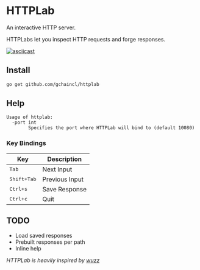 # HTTPLab
An interactive HTTP server.

HTTPLabs let you inspect HTTP requests and forge responses.

[![asciicast](https://asciinema.org/a/c613qjyikodunp72ox54irn2j.png)](https://asciinema.org/a/c613qjyikodunp72ox54irn2j)

## Install
```bash
go get github.com/gchaincl/httplab
```
## Help
```
Usage of httplab:
  -port int
        Specifies the port where HTTPLab will bind to (default 10080)
```

### Key Bindings
Key                                     | Description
----------------------------------------|---------------------------------------
<kbd>Tab</kbd>                          | Next Input
<kbd>Shift+Tab</kbd>                    | Previous Input
<kbd>Ctrl+s</kbd>                       | Save Response
<kbd>Ctrl+c</kbd>                       | Quit

## TODO
* Load saved responses
* Prebuilt responses per path
* Inline help

_HTTPLab is heavily inspired by [wuzz](https://github.com/asciimoo/wuzz)_
